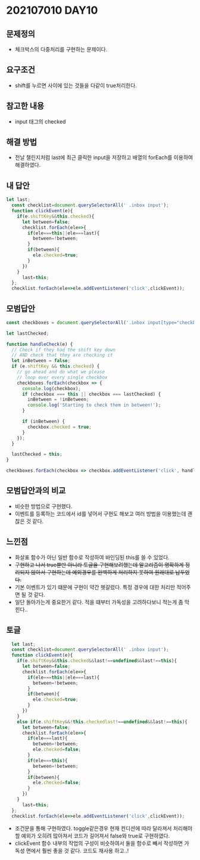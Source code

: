 # 202107010 DAY10

## 문제정의
* 체크박스의 다중처리를 구현하는 문제이다.

## 요구조건
* shift를 누르면 사이에 있는 것들을 다같이 true처리한다.

## 참고한 내용
* input 태그의 checked


## 해결 방법
* 전날 챌린지처럼 last에 최근 클릭한 input을 저장하고 배열의 forEach를 이용하여 해결하였다.


## 내 답안
```javascript
let last;
  const checklist=document.querySelectorAll(' .inbox input');
  function clickEvent(e){
    if(e.shiftKey&&this.checked){
      let between=false;
      checklist.forEach(ele=>{
        if(ele===this||ele===last){
          between=!between;
        }
        if(between){
          ele.checked=true;
        }
      })
    }
      last=this;
  };
  checklist.forEach(ele=>ele.addEventListener('click',clickEvent));
```

## 모범답안
```javascript
const checkboxes = document.querySelectorAll('.inbox input[type="checkbox"]');

let lastChecked;

function handleCheck(e) {
  // Check if they had the shift key down
  // AND check that they are checking it
  let inBetween = false;
  if (e.shiftKey && this.checked) {
    // go ahead and do what we please
    // loop over every single checkbox
    checkboxes.forEach(checkbox => {
      console.log(checkbox);
      if (checkbox === this || checkbox === lastChecked) {
        inBetween = !inBetween;
        console.log('Starting to check them in between!');
      }

      if (inBetween) {
        checkbox.checked = true;
      }
    });
  }

  lastChecked = this;
}

checkboxes.forEach(checkbox => checkbox.addEventListener('click', handleCheck));
```

## 모범답안과의 비교
* 비슷한 방법으로 구현했다.
* 이벤트를 등록하는 코드에서 id를 넣어서 구현도 해보고 여러 방법을 이용했는데 괜찮은 것 같다.

## 느낀점
* 화살표 함수가 아닌 일반 함수로 작성하여 바인딩된 this를 쓸 수 있었다.  
* ~~구현하고 나서 true뿐만 아니라 토글을 구현해보려했는데 알고리즘이 명확하게 정리되지 않아서 구현하는데 예외경우를 완벽하게 처리하지 못하여 원래대로 납두었다.~~
* 기본 이벤트가 있기 떄문에 구현이 약간 헷갈렸다. 특정 경우에 대한 처리만 적어주면 될 것 같다.
* 일단 돌아가는게 중요한거 같다. 적을 떄부터 가독성을 고려하다보니 적는게 좀 막힌다..


## 토글
```javascript
  let last;
  const checklist=document.querySelectorAll(' .inbox input');
  function clickEvent(e){
    if(e.shiftKey&&this.checked&&last!==undefined&&last!==this){
      let between=false;
      checklist.forEach(ele=>{
        if(ele===this||ele===last){
          between=!between;
        }
        if(between){
          ele.checked=true;
        }
      })
    }
    else if(e.shiftKey&&!this.checkedlast!==undefined&&last!==this){
      let between=false;
      checklist.forEach(ele=>{
        if(ele===last){
          between=!between;
          ele.checked=false;
        }
        if(ele===this){
          between=!between;
        }
        if(between){
          ele.checked=false;
        }
      })
    }
      last=this;
  };
  checklist.forEach(ele=>ele.addEventListener('click',clickEvent));
```
* 조건문을 통해 구현하였다. toggle같은경우 현재 컨디션에 따라 달라져서 처리해야할 예외가 오히려 많아져서 코드가 길어져서 false와 true로 구현하였다.
* clickEvent 함수 내부의 작업의 구성이 비슷하여서 둘을 함수로 빼서 작성하면 가독성 면에서 훨씬 좋을 것 같다. 코드도 재사용 하고..!
